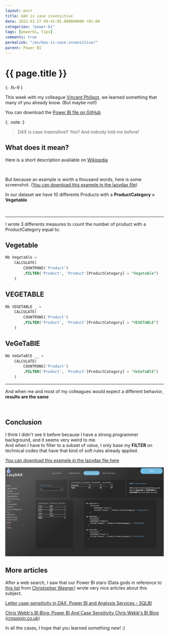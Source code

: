 ```yaml
---
layout: post
title: DAX is case insensitive
date: 2022-01-27 09:41:05.000000000 +01:00
categories: "power-bi"
tags: [powerbi, tips]
comments: true
permalink: "/en/dax-is-case-insensitive/"
parent: Power BI
---
```

# {{ page.title }}
{: .fs-9 }


This week with my colleague <a href="https://www.linkedin.com/in/vincent-philippot-227bb2139/" data-type="URL" data-id="https://www.linkedin.com/in/vincent-philippot-227bb2139/">Vincent Philipot</a>, we learned something that many of you already know. (But maybe not!)

You can download the [Power BI file on GitHub](https://github.com/arnaudgastelblum/LazyDAX/raw/master/LazyDAX.pbix)


{: .note :}
>DAX is case insensitive!!
>    Yes!! And nobody told me before!


## What does it mean?

Here is a short description available on <a href="https://en.wikipedia.org/wiki/Case_sensitivity" data-type="URL" data-id="https://en.wikipedia.org/wiki/Case_sensitivity">Wikipedia</a>

<img src="{{ site.baseurl }}/assets/2022/01/image.png" alt="" class="wp-image-5136" />

But because an example is worth a thousand words, here is some screenshot. (<a href="https://lazysnail.net/en/lazydax/" data-type="URL" data-id="https://lazysnail.net/en/lazydax/">You can download this example in the lazydax file</a>)

In our dataset we have 10 differents Products with a **ProductCategory = Vegetable**

<img src="{{ site.baseurl }}/assets/2022/01/image-1.png" alt="" class="wp-image-5139" />

---

I wrote 3 differents measures to count the number of product with a ProductCategory equal to:

## Vegetable

```sql
Nb Vegetable = 
    CALCULATE(
        COUNTROWS('Product')
        ,FILTER('Product', 'Product'[ProductCategory] = "Vegetable")
    )
```

## VEGETABLE

```sql
Nb VEGETABLE _ = 
    CALCULATE(
        COUNTROWS('Product')
        ,FILTER('Product', 'Product'[ProductCategory] = "VEGETABLE")
    )
```

## VeGeTaBlE


```sql
Nb VeGeTaBlE __ = 
    CALCULATE(
        COUNTROWS('Product')
        ,FILTER('Product', 'Product'[ProductCategory] = "VeGeTaBlE")
    )
```

---

And when me and most of my colleagues would expect a different behavior, **results are the same**

<img src="{{ site.baseurl }}/assets/2022/01/image-2.png" alt="" class="wp-image-5144" />


## Conclusion

I think I didn't see it before because I have a strong programmer background, and it seems very weird to me.<br />And when I have to filter to a subset of value, I only base my <strong>FILTER </strong>on technical codes that have that kind of soft rules already applied.


<a href="https://lazysnail.net/en/lazydax/" data-type="URL" data-id="https://lazysnail.net/en/lazydax/">You can download this example in the lazydax file here</a>

![DAX is case insensitive](../../assets/2022/PBIDesktop_DAXisCaseInsensitive.png)


## More articles

After a web search, I saw that our Power BI stars (Data gods in reference to <a href="https://www.kratosbi.com/data-gods" data-type="URL" data-id="https://www.kratosbi.com/data-gods">this list</a> from <a href="https://www.linkedin.com/in/wagnerchris/" data-type="URL" data-id="https://www.linkedin.com/in/wagnerchris/">Christopher Wagner</a>) wrote very nice articles about this subject.

<a href="https://www.sqlbi.com/articles/letter-case-sensitivity-in-dax-power-bi-and-analysis-services/">Letter case-sensitivity in DAX, Power BI and Analysis Services - SQLBI</a>

<a href="https://blog.crossjoin.co.uk/2019/10/06/power-bi-and-case-sensitivity/">Chris Webb's BI Blog: Power BI And Case Sensitivity Chris Webb's BI Blog (crossjoin.co.uk)</a>


In all the cases, I hope that you learned something new! :)
